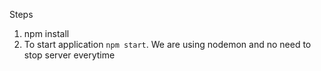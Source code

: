 Steps

1. npm install
2. To start application `npm start`. We are using nodemon and no need to stop server everytime